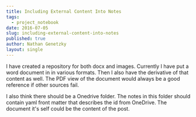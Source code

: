 ```yaml
---
title: Including External Content Into Notes
tags:
  - project_notebook
date: 2016-07-05
slug: including-external-content-into-notes
published: true
author: Nathan Genetzky
layout: single
---
```


I have created a repository for both docx and images. Currently I have put a
word document in in various formats. Then I also have the derivative of that
content as well. The PDF view of the document would always be a good reference
if other sources fail.


I also think there should be a Onedrive folder. The notes in this folder should
contain yaml front matter that describes the id from OneDrive. The document it's
self could be the content of the post.

